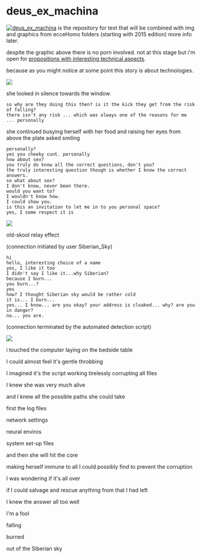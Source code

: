 # __deus_ex_machina__

[![__deus_ex_machina__](https://scontent-lhr3-1.xx.fbcdn.net/hphotos-xtp1/v/t1.0-9/11703214_10206383486958960_4976348514500303363_n.jpg?oh=6ded503c8adceabba2fae89ce66966c1&oe=5659E90A)](https://github.com/projekt-kreatywa/__deus_ex_machina__) is the repository for text that will be combined with img and graphics from ecceHomo folders (starting with 2015 edition) more info later.

despite the graphic above there is no porn involved. not at this stage but i'm open for [propositions with interesting technical aspects](http://codepen.io/rafszul/#hireme).

because as you might notice at some point this story is about technologies.

[![](https://scontent-lhr3-1.xx.fbcdn.net/hphotos-xat1/v/t1.0-9/s720x720/10561814_798403623524159_1606611110860102483_n.jpg?oh=2c39285d060185a73f62384a6a2f775e&oe=560FB0DF)](https://www.facebook.com/2muchcoffeee/photos/pb.614364481928075.-2207520000.1437690978./798403623524159/?type=3&src=https%3A%2F%2Fscontent-lhr3-1.xx.fbcdn.net%2Fhphotos-xfp1%2Ft31.0-8%2F10499581_798403623524159_1606611110860102483_o.jpg&smallsrc=https%3A%2F%2Fscontent-lhr3-1.xx.fbcdn.net%2Fhphotos-xat1%2Fv%2Ft1.0-9%2F10561814_798403623524159_1606611110860102483_n.jpg%3Foh%3D018da597bacd59ada1192df1a7193fbb%26oe%3D56151ABD&size=960%2C1191&fbid=798403623524159)

  she looked in silence towards the window.

    so why are they doing this then? is it the kick they get from the risk of falling?
    there isn't any risk ... which was always one of the reasons for me ... personally

  she continued busying herself with her food and raising her eyes from above the plate asked smiling

    personally?
    yes you cheeky cunt. personally
    how about sex?
    you truly do know all the correct questions, don't you?
    the truly interesting question though is whether I know the correct answers.
    so what about sex?
    I don't know, never been there.
    would you want to?
    I wouldn't know how.
    I could show you.
    is this an invitation to let me in to you personal space?
    yes, I some respect it is

[![](https://scontent-lhr3-1.xx.fbcdn.net/hphotos-xaf1/v/t1.0-9/1003920_630753053622551_1824176049_n.jpg?oh=1c948ce7b297d98a1d1df6bfeb54a669&oe=56565B63)](https://www.facebook.com/2muchcoffeee/photos/pb.614364481928075.-2207520000.1437691390./630753013622555/?type=3&permPage=1)

old-skool relay effect

(connection initiated by user Siberian_Sky)

    hi
    hello, interesting choice of a name
    yes, I like it too
    I didn't say I like it...why Siberian?
    because I burn...
    you burn...?
    yes
    how? I thought Siberian sky would be rather cold
    it is... I burn...
    yes... I know... are you okay? your address is cloaked... why? are you in danger?
    no... you are.

(connection terminated by the automated detection script)


[![](https://scontent-lhr3-1.xx.fbcdn.net/hphotos-xaf1/v/t1.0-9/10730237_851376071560247_81855103864662377_n.jpg?oh=6d78cd7869e4addc267accd91f62b9eb&oe=56172E2B)](https://www.facebook.com/2muchcoffeee/photos/pb.614364481928075.-2207520000.1437691383./851376071560247/?type=3&theater)


i touched the computer laying on the bedside table

I could almost feel it's gentle throbbing

I imagined it's the script working tirelessly corrupting all files

I knew she was very much alive

and I knew all the possible paths she could take

first the log files

network settings

neural enviros

system set-up files

and then she will hit the core

making herself immune to all I could possibly find to prevent the corruption

I was wondering if it's all over

if I could salvage and rescue anything from that I had left

I knew the answer all too well

I'm a fool

falling

burned

out of the Siberian sky






